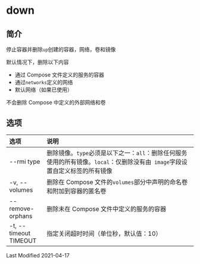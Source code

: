 # down

## 简介

停止容器并删除`up`创建的容器，网络，卷和镜像

默认情况下，删除以下内容

- 通过 Compose 文件定义的服务的容器
- 通过`networks`定义的网络
- 默认网络（如果已使用）

不会删除 Compose 中定义的外部网络和卷

## 选项

<style>
table th:first-of-type {
    width: 20%;
}
</style>

| 选项                  | 说明                                                                                                                         |
| :-------------------- | :--------------------------------------------------------------------------------------------------------------------------- |
| --rmi type            | 删除镜像。`type`必须是以下之一：`all`：删除任何服务使用的所有镜像。`local`：仅删除没有由` image`字段设置自定义标签的所有镜像 |
| -v, --volumes         | 删除在 Compose 文件的`volumes`部分中声明的命名卷和附加到容器的匿名卷                                                         |
| --remove-orphans      | 删除未在 Compose 文件中定义的服务的容器                                                                                      |
| -t, --timeout TIMEOUT | 指定关闭超时时间（单位秒，默认值：10）                                                                                       |

Last Modified 2021-04-17
